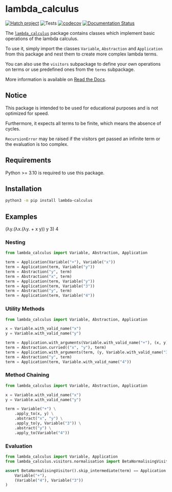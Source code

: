 # lambda_calculus

[![Hatch project](https://img.shields.io/badge/%F0%9F%A5%9A-Hatch-4051b5.svg)](https://github.com/pypa/hatch)
![Tests](https://github.com/Deric-W/lambda_calculus/actions/workflows/Tests.yaml/badge.svg)
[![codecov](https://codecov.io/gh/Deric-W/lambda_calculus/branch/main/graph/badge.svg?token=SU3982mC17)](https://codecov.io/gh/Deric-W/lambda_calculus)
[![Documentation Status](https://readthedocs.org/projects/lambda-calculus/badge/?version=stable)](https://lambda-calculus.readthedocs.io/en/stable/?badge=stable)

The [`lambda_calculus`](https://pypi.org/project/lambda-calculus/) package contains classes which implement basic operations of the lambda calculus.

To use it, simply import the classes `Variable`, `Abstraction` and `Application` from this package
and nest them to create more complex lambda terms.

You can also use the `visitors` subpackage to define your own operations on terms or
use predefined ones from the `terms` subpackage.

More information is available on [Read the Docs](https://lambda-calculus.readthedocs.io/).

## Notice

This package is intended to be used for educational purposes and is not optimized for speed.

Furthermore, it expects all terms to be finite, which means the absence of cycles.

`RecursionError` may be raised if the visitors get passed an infinite term or the evaluation is too complex.

## Requirements

Python >= 3.10 is required to use this package.

## Installation

```sh
python3 -m pip install lambda-calculus
```

## Examples

(λy.(λx.(λy. + x y)) y 3) 4

### Nesting

```python
from lambda_calculus import Variable, Abstraction, Application

term = Application(Variable("+"), Variable("x"))
term = Application(term, Variable("y"))
term = Abstraction("y", term)
term = Abstraction("x", term)
term = Application(term, Variable("y"))
term = Application(term, Variable("3"))
term = Abstraction("y", term)
term = Application(term, Variable("4"))
```

### Utility Methods

```python
from lambda_calculus import Variable, Abstraction, Application

x = Variable.with_valid_name("x")
y = Variable.with_valid_name("y")

term = Application.with_arguments(Variable.with_valid_name("+"), (x, y))
term = Abstraction.curried(("x", "y"), term)
term = Application.with_arguments(term, (y, Variable.with_valid_name("3")))
term = Abstraction("y", term)
term = Application(term, Variable.with_valid_name("4"))
```

### Method Chaining

```python
from lambda_calculus import Variable, Abstraction, Application

x = Variable.with_valid_name("x")
y = Variable.with_valid_name("y")

term = Variable("+") \
    .apply_to(x, y) \
    .abstract("x", "y") \
    .apply_to(y, Variable("3")) \
    .abstract("y") \
    .apply_to(Variable("4"))
```

### Evaluation

```python
from lambda_calculus import Variable, Application
from lambda_calculus.visitors.normalisation import BetaNormalisingVisitor

assert BetaNormalisingVisitor().skip_intermediate(term) == Application.with_arguments(
    Variable("+"),
    (Variable("4"), Variable("3"))
)
```
